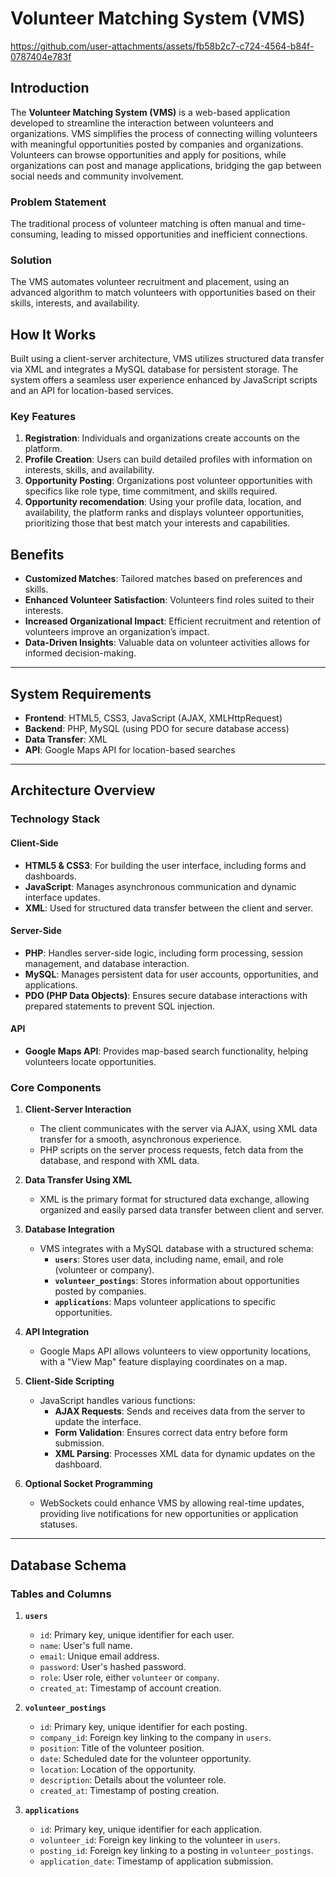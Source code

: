 # Volunteer Matching System (VMS)




https://github.com/user-attachments/assets/fb58b2c7-c724-4564-b84f-0787404e783f




## Introduction

The **Volunteer Matching System (VMS)** is a web-based application developed to streamline the interaction between volunteers and organizations. VMS simplifies the process of connecting willing volunteers with meaningful opportunities posted by companies and organizations. Volunteers can browse opportunities and apply for positions, while organizations can post and manage applications, bridging the gap between social needs and community involvement.

### Problem Statement

The traditional process of volunteer matching is often manual and time-consuming, leading to missed opportunities and inefficient connections.

### Solution

The VMS automates volunteer recruitment and placement, using an advanced algorithm to match volunteers with opportunities based on their skills, interests, and availability.

## How It Works

Built using a client-server architecture, VMS utilizes structured data transfer via XML and integrates a MySQL database for persistent storage. The system offers a seamless user experience enhanced by JavaScript scripts and an API for location-based services.

### Key Features

1. **Registration**: Individuals and organizations create accounts on the platform.
2. **Profile Creation**: Users can build detailed profiles with information on interests, skills, and availability.
3. **Opportunity Posting**: Organizations post volunteer opportunities with specifics like role type, time commitment, and skills required.
4. **Opportunity recomendation**: Using your profile data, location, and availability, the platform ranks and displays volunteer opportunities, prioritizing those that best match your interests and capabilities.

## Benefits

- **Customized Matches**: Tailored matches based on preferences and skills.
- **Enhanced Volunteer Satisfaction**: Volunteers find roles suited to their interests.
- **Increased Organizational Impact**: Efficient recruitment and retention of volunteers improve an organization’s impact.
- **Data-Driven Insights**: Valuable data on volunteer activities allows for informed decision-making.

---

## System Requirements

- **Frontend**: HTML5, CSS3, JavaScript (AJAX, XMLHttpRequest)
- **Backend**: PHP, MySQL (using PDO for secure database access)
- **Data Transfer**: XML
- **API**: Google Maps API for location-based searches

---

## Architecture Overview

### Technology Stack

#### Client-Side
- **HTML5 & CSS3**: For building the user interface, including forms and dashboards.
- **JavaScript**: Manages asynchronous communication and dynamic interface updates.
- **XML**: Used for structured data transfer between the client and server.

#### Server-Side
- **PHP**: Handles server-side logic, including form processing, session management, and database interaction.
- **MySQL**: Manages persistent data for user accounts, opportunities, and applications.
- **PDO (PHP Data Objects)**: Ensures secure database interactions with prepared statements to prevent SQL injection.

#### API
- **Google Maps API**: Provides map-based search functionality, helping volunteers locate opportunities.

### Core Components

1. **Client-Server Interaction**
   - The client communicates with the server via AJAX, using XML data transfer for a smooth, asynchronous experience.
   - PHP scripts on the server process requests, fetch data from the database, and respond with XML data.

2. **Data Transfer Using XML**
   - XML is the primary format for structured data exchange, allowing organized and easily parsed data transfer between client and server.

3. **Database Integration**
   - VMS integrates with a MySQL database with a structured schema:
      - **`users`**: Stores user data, including name, email, and role (volunteer or company).
      - **`volunteer_postings`**: Stores information about opportunities posted by companies.
      - **`applications`**: Maps volunteer applications to specific opportunities.

4. **API Integration**
   - Google Maps API allows volunteers to view opportunity locations, with a "View Map" feature displaying coordinates on a map.

5. **Client-Side Scripting**
   - JavaScript handles various functions:
      - **AJAX Requests**: Sends and receives data from the server to update the interface.
      - **Form Validation**: Ensures correct data entry before form submission.
      - **XML Parsing**: Processes XML data for dynamic updates on the dashboard.

6. **Optional Socket Programming**
   - WebSockets could enhance VMS by allowing real-time updates, providing live notifications for new opportunities or application statuses.

---

## Database Schema

### Tables and Columns

1. **`users`**  
   - `id`: Primary key, unique identifier for each user.
   - `name`: User's full name.
   - `email`: Unique email address.
   - `password`: User's hashed password.
   - `role`: User role, either `volunteer` or `company`.
   - `created_at`: Timestamp of account creation.

2. **`volunteer_postings`**
   - `id`: Primary key, unique identifier for each posting.
   - `company_id`: Foreign key linking to the company in `users`.
   - `position`: Title of the volunteer position.
   - `date`: Scheduled date for the volunteer opportunity.
   - `location`: Location of the opportunity.
   - `description`: Details about the volunteer role.
   - `created_at`: Timestamp of posting creation.

3. **`applications`**
   - `id`: Primary key, unique identifier for each application.
   - `volunteer_id`: Foreign key linking to the volunteer in `users`.
   - `posting_id`: Foreign key linking to a posting in `volunteer_postings`.
   - `application_date`: Timestamp of application submission.
